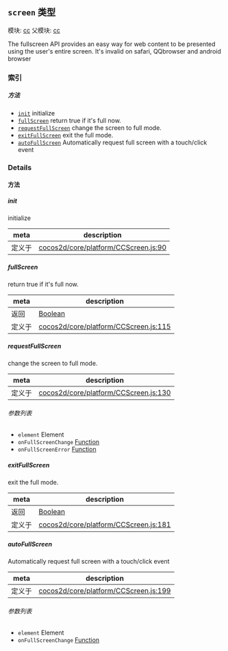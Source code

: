 ## `screen` 类型



模块: [cc](../modules/cc.md)
父模块: [cc](../modules/cc.md)


The fullscreen API provides an easy way for web content to be presented using the user's entire screen.
It's invalid on safari, QQbrowser and android browser



### 索引



##### 方法

  - [`init`](#init) initialize
  - [`fullScreen`](#fullscreen) return true if it's full now.
  - [`requestFullScreen`](#requestfullscreen) change the screen to full mode.
  - [`exitFullScreen`](#exitfullscreen) exit the full mode.
  - [`autoFullScreen`](#autofullscreen) Automatically request full screen with a touch/click event



### Details




<!-- Method Block -->
#### 方法


##### init

initialize

| meta | description |
|------|-------------|
| 定义于 | [cocos2d/core/platform/CCScreen.js:90](https://github.com/cocos-creator/engine/blob/22ca6465effd8063cb95e509843b8bef3d880759/cocos2d/core/platform/CCScreen.js#L90) |



##### fullScreen

return true if it's full now.

| meta | description |
|------|-------------|
| 返回 | <a href="https://developer.mozilla.org/en/JavaScript/Reference/Global_Objects/Boolean" class="crosslink external" target="_blank">Boolean</a> 
| 定义于 | [cocos2d/core/platform/CCScreen.js:115](https://github.com/cocos-creator/engine/blob/22ca6465effd8063cb95e509843b8bef3d880759/cocos2d/core/platform/CCScreen.js#L115) |



##### requestFullScreen

change the screen to full mode.

| meta | description |
|------|-------------|
| 定义于 | [cocos2d/core/platform/CCScreen.js:130](https://github.com/cocos-creator/engine/blob/22ca6465effd8063cb95e509843b8bef3d880759/cocos2d/core/platform/CCScreen.js#L130) |

###### 参数列表
- `element` Element 
- `onFullScreenChange` <a href="https://developer.mozilla.org/en/JavaScript/Reference/Global_Objects/Function" class="crosslink external" target="_blank">Function</a> 
- `onFullScreenError` <a href="https://developer.mozilla.org/en/JavaScript/Reference/Global_Objects/Function" class="crosslink external" target="_blank">Function</a> 


##### exitFullScreen

exit the full mode.

| meta | description |
|------|-------------|
| 返回 | <a href="https://developer.mozilla.org/en/JavaScript/Reference/Global_Objects/Boolean" class="crosslink external" target="_blank">Boolean</a> 
| 定义于 | [cocos2d/core/platform/CCScreen.js:181](https://github.com/cocos-creator/engine/blob/22ca6465effd8063cb95e509843b8bef3d880759/cocos2d/core/platform/CCScreen.js#L181) |



##### autoFullScreen

Automatically request full screen with a touch/click event

| meta | description |
|------|-------------|
| 定义于 | [cocos2d/core/platform/CCScreen.js:199](https://github.com/cocos-creator/engine/blob/22ca6465effd8063cb95e509843b8bef3d880759/cocos2d/core/platform/CCScreen.js#L199) |

###### 参数列表
- `element` Element 
- `onFullScreenChange` <a href="https://developer.mozilla.org/en/JavaScript/Reference/Global_Objects/Function" class="crosslink external" target="_blank">Function</a> 



